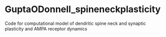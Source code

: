 # GuptaODonnell_spineneckplasticity
Code for computational model of dendritic spine neck and synaptic plasticity and AMPA receptor dynamics

